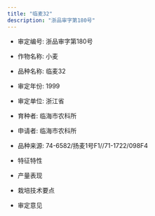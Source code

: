```yaml
---
title: "临麦32"
description: "浙品审字第180号"
---
```

* 审定编号:  浙品审字第180号

*  作物名称:  小麦

*  品种名称:  临麦32

*  审定年份:  1999

*  审定单位:  浙江省

* 育种者:  临海市农科所

*  申请者:  临海市农科所

*  品种来源:  74-6582/扬麦1号F1//71-1722/098F4

*  特征特性


*  产量表现


*  栽培技术要点


*  审定意见

